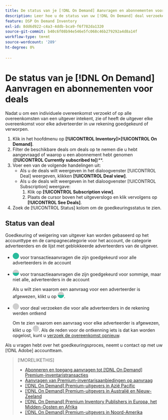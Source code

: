 ```yaml
---
title: De status van je [!DNL On Demand] Aanvragen en abonnementen voor deals
description: Leer hoe u de status van uw [!DNL On Demand] deal verzoeken en abonnementen.
feature: DSP On Demand Inventory
exl-id: 8dd6d922-c4a3-4ddb-bca9-f6f782da1320
source-git-commit: b40c6f08b94e546e5fc068c46b279292a4d8a14f
workflow-type: tm+mt
source-wordcount: '289'
ht-degree: 0%

---
```


# De status van je [!DNL On Demand] Aanvragen en abonnementen voor deals

Nadat u om een individuele overeenkomst verzoekt of op alle overeenkomsten van een uitgever intekent, zie of heeft de uitgever elke overeenkomst voor elke adverteerder in uw rekening goedgekeurd of verworpen.

1. Klik in het hoofdmenu op **[!UICONTROL Inventory]>[!UICONTROL On Demand]**.
1. Filter de beschikbare deals om deals op te nemen die u hebt aangevraagd of waarop u een abonnement hebt genomen (**[!UICONTROL Currently subscribed to]**)**.
1. Voer een van de volgende handelingen uit:
   * Als u de deals wilt weergeven in het dialoogvenster [!UICONTROL Deal] weergeven, klikken **[!UICONTROL Deal view]**.
   * Als u de deals wilt weergeven in het dialoogvenster [!UICONTROL Subscription] weergave:
      1. Klik op **[!UICONTROL Subscription view]**.
      1. Plaats de cursor boven het uitgeverslogo en klik vervolgens op **[!UICONTROL See Deals]**.
1. Zoek de [!UICONTROL Status] kolom om de goedkeuringsstatus te zien.

## Status van deal

Goedkeuring of weigering van uitgever kan worden gebaseerd op het accounttype en de campagnecategorie voor het account, de categorie adverteerders en de lijst met geblokkeerde adverteerders van de uitgever.

* ![volledig goedgekeurd](/help/dsp/assets/approved.png) voor transactieaanvragen die zijn goedgekeurd voor alle adverteerders in de account

* ![gedeeltelijk goedgekeurd](/help/dsp/assets/partly-approved.png) voor transactieaanvragen die zijn goedgekeurd voor sommige, maar niet alle, adverteerders in de account

   Als u wilt zien waarom een aanvraag voor een adverteerder is afgewezen, klikt u op ![gedeeltelijk goedgekeurd](/help/dsp/assets/partly-approved.png).

* ![ontkend](/help/dsp/assets/denied.png) voor deal verzoeken die voor alle adverteerders in de rekening werden ontkend

   Om te zien waarom een aanvraag voor elke adverteerder is afgewezen, klikt u op ![ontkend](/help/dsp/assets/denied.png). Als de reden voor de ontkenning iets is dat kan worden opgelost, kunt u [verzoek de overeenkomst opnieuw](/help/dsp/inventory/on-demand-inventory-rerequest.md).

Als u vragen hebt over het goedkeuringsproces, neemt u contact op met uw [!DNL Adobe] accountteam.

>[!MORELIKETHIS]
>
>* [Abonneren en toegang aanvragen tot [!DNL On Demand] Premium-inventaristransacties](on-demand-inventory-subscribe.md)
>* [Aanvragen van Premium-inventarisaanbiedingen op aanvraag](on-demand-inventory-rerequest.md)
>* [[!DNL On Demand] Premium-uitgevers in Azië Pacific](on-demand-inventory-publishers-apac.md)
>* [[!DNL On Demand] Premium-uitgevers in Australië en Nieuw-Zeeland](on-demand-inventory-publishers-anz.md)
>* [[!DNL On Demand] Premium Inventory Publishers in Europa, het Midden-Oosten en Afrika](on-demand-inventory-publishers-emea.md)
>* [[!DNL On Demand] Premium-uitgevers in Noord-Amerika](on-demand-inventory-publishers-na.md)

